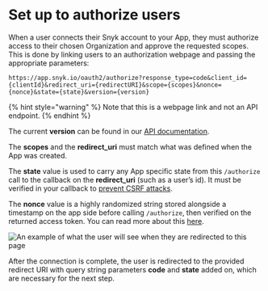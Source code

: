 # Set up to authorize users

When a user connects their Snyk account to your App, they must authorize access to their chosen Organization and approve the requested scopes. This is done by linking users to an authorization webpage and passing the appropriate parameters:

```
https://app.snyk.io/oauth2/authorize?response_type=code&client_id={clientId}&redirect_uri={redirectURI}&scope={scopes}&nonce={nonce}&state={state}&version={version}
```

{% hint style="warning" %}
Note that this is a webpage link and not an API endpoint.
{% endhint %}

The current **version** can be found in our [API documentation](https://snykoauth2.docs.apiary.io/#reference/apps/app-authorization/authorize-an-app).

The **scopes** and the **redirect\_uri** must match what was defined when the App was created.

The **state** value is used to carry any App specific state from this `/authorize` call to the callback on the **redirect\_uri** (such as a user’s id). It must be verified in your callback to [prevent CSRF attacks](https://datatracker.ietf.org/doc/html/rfc6749#section-10.12).

The **nonce** value is a highly randomized string stored alongside a timestamp on the app side before calling `/authorize`, then verified on the returned access token. You can read more about this [here](https://datatracker.ietf.org/doc/html/rfc6749#section-7.1).

![An example of what the user will see when they are redirected to this page](../../../.gitbook/assets/authorize\_page.png)

After the connection is complete, the user is redirected to the provided redirect URI with query string parameters **code** and **state** added on, which are necessary for the next step.
